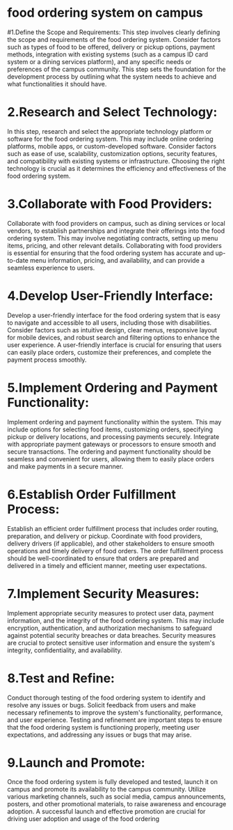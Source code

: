 # food ordering system on campus

#1.Define the Scope and Requirements:
This step involves clearly defining the scope and requirements of the food ordering system. Consider factors such as types of food to be offered, delivery or pickup options, payment methods, integration with existing systems (such as a campus ID card system or a dining services platform), and any specific needs or preferences of the campus community. This step sets the foundation for the development process by outlining what the system needs to achieve and what functionalities it should have.

# 2.Research and Select Technology: 
In this step, research and select the appropriate technology platform or software for the food ordering system. This may include online ordering platforms, mobile apps, or custom-developed software. Consider factors such as ease of use, scalability, customization options, security features, and compatibility with existing systems or infrastructure. Choosing the right technology is crucial as it determines the efficiency and effectiveness of the food ordering system.

# 3.Collaborate with Food Providers: 
Collaborate with food providers on campus, such as dining services or local vendors, to establish partnerships and integrate their offerings into the food ordering system. This may involve negotiating contracts, setting up menu items, pricing, and other relevant details. Collaborating with food providers is essential for ensuring that the food ordering system has accurate and up-to-date menu information, pricing, and availability, and can provide a seamless experience to users.

# 4.Develop User-Friendly Interface: 
Develop a user-friendly interface for the food ordering system that is easy to navigate and accessible to all users, including those with disabilities. Consider factors such as intuitive design, clear menus, responsive layout for mobile devices, and robust search and filtering options to enhance the user experience. A user-friendly interface is crucial for ensuring that users can easily place orders, customize their preferences, and complete the payment process smoothly.

# 5.Implement Ordering and Payment Functionality: 
Implement ordering and payment functionality within the system. This may include options for selecting food items, customizing orders, specifying pickup or delivery locations, and processing payments securely. Integrate with appropriate payment gateways or processors to ensure smooth and secure transactions. The ordering and payment functionality should be seamless and convenient for users, allowing them to easily place orders and make payments in a secure manner.

# 6.Establish Order Fulfillment Process: 
Establish an efficient order fulfillment process that includes order routing, preparation, and delivery or pickup. Coordinate with food providers, delivery drivers (if applicable), and other stakeholders to ensure smooth operations and timely delivery of food orders. The order fulfillment process should be well-coordinated to ensure that orders are prepared and delivered in a timely and efficient manner, meeting user expectations.

# 7.Implement Security Measures: 
Implement appropriate security measures to protect user data, payment information, and the integrity of the food ordering system. This may include encryption, authentication, and authorization mechanisms to safeguard against potential security breaches or data breaches. Security measures are crucial to protect sensitive user information and ensure the system's integrity, confidentiality, and availability.

# 8.Test and Refine: 
Conduct thorough testing of the food ordering system to identify and resolve any issues or bugs. Solicit feedback from users and make necessary refinements to improve the system's functionality, performance, and user experience. Testing and refinement are important steps to ensure that the food ordering system is functioning properly, meeting user expectations, and addressing any issues or bugs that may arise.

# 9.Launch and Promote: 
Once the food ordering system is fully developed and tested, launch it on campus and promote its availability to the campus community. Utilize various marketing channels, such as social media, campus announcements, posters, and other promotional materials, to raise awareness and encourage adoption. A successful launch and effective promotion are crucial for driving user adoption and usage of the food ordering
